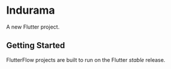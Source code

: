 # Indurama

A new Flutter project.

## Getting Started

FlutterFlow projects are built to run on the Flutter _stable_ release.

